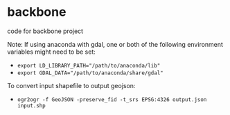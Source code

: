 # backbone
code for backbone project

Note: If using anaconda with gdal, one or both of the following environment variables might need to be set:

* `export LD_LIBRARY_PATH="/path/to/anaconda/lib"`
* `export GDAL_DATA="/path/to/anaconda/share/gdal"`

To convert input shapefile to output geojson:
* `ogr2ogr -f GeoJSON -preserve_fid -t_srs EPSG:4326 output.json input.shp`
